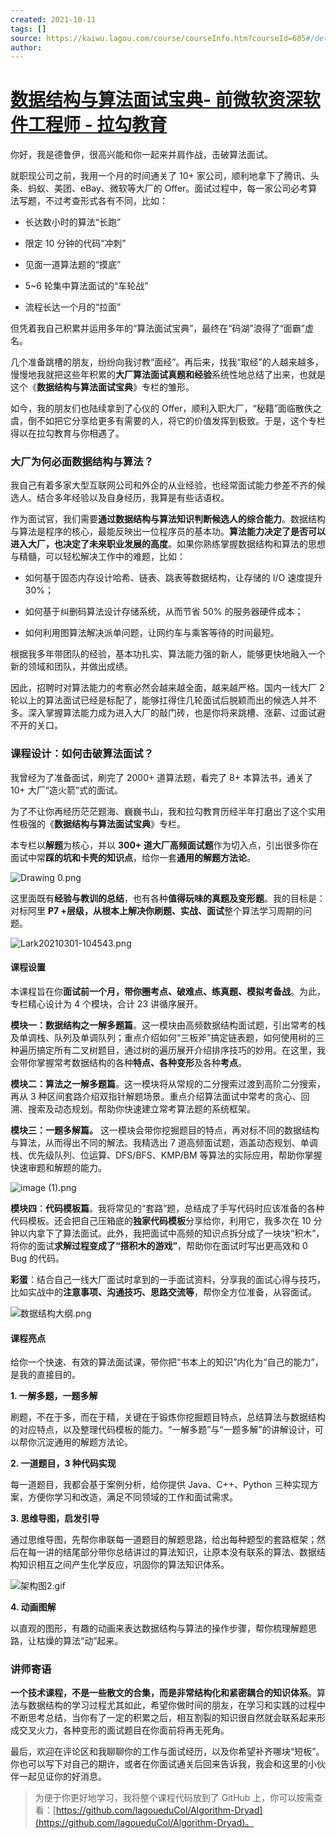 ```yaml
---
created: 2021-10-11
tags: []
source: https://kaiwu.lagou.com/course/courseInfo.htm?courseId=685#/detail/pc?id=6689
author: 
---
```


# [数据结构与算法面试宝典- 前微软资深软件工程师 - 拉勾教育](https://kaiwu.lagou.com/course/courseInfo.htm?courseId=685#/detail/pc?id=6689)


你好，我是德鲁伊，很高兴能和你一起来并肩作战，击破算法面试。

就职现公司之前，我用一个月的时间通关了 10+ 家公司，顺利地拿下了腾讯、头条、蚂蚁、美团、eBay、微软等大厂的 Offer。面试过程中，每一家公司必考算法写题，不过考查形式各有不同，比如：

-   长达数小时的算法“长跑”
    
-   限定 10 分钟的代码“冲刺”
    
-   见面一道算法题的“摸底”
    
-   5~6 轮集中算法面试的“车轮战”
    
-   流程长达一个月的“拉面”
    

但凭着我自己积累并运用多年的“算法面试宝典”，最终在“码湖”浪得了“面霸”虚名。

几个准备跳槽的朋友，纷纷向我讨教“面经”。再后来，找我“取经”的人越来越多，慢慢地我就把这些年积累的**大厂算法面试真题和经验**系统性地总结了出来，也就是这个《**数据结构与算法面试宝典**》专栏的雏形。

如今，我的朋友们也陆续拿到了心仪的 Offer，顺利入职大厂，“秘籍”面临散佚之虞，倒不如把它分享给更多有需要的人，将它的价值发挥到极致。于是，这个专栏得以在拉勾教育与你相遇了。

### 大厂为何必面数据结构与算法？

我自己有着多家大型互联网公司和外企的从业经验，也经常面试能力参差不齐的候选人。结合多年经验以及自身经历，我算是有些话语权。

作为面试官，我们需要**通过数据结构与算法知识判断候选人的综合能力**。数据结构与算法是程序的核心，最能反映出一位程序员的基本功。**算法能力决定了是否可以进入大厂，也决定了未来职业发展的高度**。如果你熟练掌握数据结构和算法的思想与精髓，可以轻松解决工作中的难题，比如：

-   如何基于固态内存设计哈希、链表、跳表等数据结构，让存储的 I/O 速度提升 30%；
    
-   如何基于纠删码算法设计存储系统，从而节省 50% 的服务器硬件成本；
    
-   如何利用图算法解决派单问题，让网约车与乘客等待的时间最短。
    

根据我多年带团队的经验，基本功扎实、算法能力强的新人，能够更快地融入一个新的领域和团队，并做出成绩。

因此，招聘时对算法能力的考察必然会越来越全面，越来越严格。国内一线大厂 2 轮以上的算法面试已经是标配了，能够扛得住几轮面试后脱颖而出的候选人并不多。深入掌握算法能力成为进入大厂的敲门砖，也是你将来跳槽、涨薪、过面试避不开的关口。

### 课程设计：如何击破算法面试？

我曾经为了准备面试，刷完了 2000+ 道算法题，看完了 8+ 本算法书，通关了 10+ 大厂“造火箭”式的面试。

为了不让你再经历茫茫题海、巍巍书山，我和拉勾教育历经半年打磨出了这个实用性极强的《**数据结构与算法面试宝典**》专栏。

本专栏以**解题**为核心，并以 **300+ 道大厂高频面试题**作为切入点，引出很多你在面试中常**踩的坑和卡壳的知识点**，给你一套**通用的解题方法论**。

![Drawing 0.png](https://s0.lgstatic.com/i/image6/M00/0B/63/Cgp9HWA4iy6AIJf0AAEzoOXFiXk421.png)

这里面既有**经验与教训的总结**，也有各种**值得玩味的真题及变形题**。我的目标是：对标阿里 **P7 +**层级，从根本上解决你**刷题、实战、面试**整个算法学习周期的问题。

![Lark20210301-104543.png](https://s0.lgstatic.com/i/image6/M00/0E/3C/Cgp9HWA8VoWAIYe8AABloprC1Ew754.png)

#### 课程设置

本课程旨在你**面试前一个月，带你圈考点、破难点、练真题、模拟考备战**。为此，专栏精心设计为 4 个模块，合计 23 讲循序展开。

**模块一：数据结构之一解多题篇**。这一模块由高频数据结构面试题，引出常考的栈及单调栈、队列及单调队列；重点介绍如何“三板斧”搞定链表题，如何使用树的三种遍历搞定所有二叉树题目，通过树的遍历展开介绍排序技巧的妙用。在这里，我会带你掌握常考数据结构的各种**特点、**各种**变形**及各种**考点**。

**模块二：算法之一解多题篇**。这一模块将从常规的二分搜索过渡到高阶二分搜索，再从 3 种区间套路介绍双指针解题场景。重点介绍算法面试中常考的贪心、回溯、搜索及动态规划。帮助你快速建立常考算法题的系统框架。

**模块三：一题多解篇。** 这一模块会带你挖掘题目的特点，再对标不同的数据结构与算法，从而得出不同的解法。我精选出 7 道高频面试题，涵盖动态规划、单调栈、优先级队列、位运算、DFS/BFS、KMP/BM 等算法的实际应用，帮助你掌握快速审题和解题的能力。

![image (1).png](https://s0.lgstatic.com/i/image6/M01/0B/60/CioPOWA4i4eALqeuAADycUHo7RQ846.png)

**模块四**：**代码模板篇**。我将常见的“套路”题，总结成了手写代码时应该准备的各种代码模板。还会把自己压箱底的**独家代码模板**分享给你，利用它，我多次在 10 分钟以内拿下了算法面试。此外，我把面试中高频的知识点拆分成了一块块“积木”，将你的面试**求解过程变成了“搭积木的游戏”**，帮助你在面试时写出更高效和 0 Bug 的代码。

**彩蛋**：结合自己一线大厂面试时拿到的一手面试资料，分享我的面试心得与技巧，比如实战中的**注意事项、沟通技巧、思路交流等**，帮你全方位准备，从容面试。

![数据结构大纲.png](https://s0.lgstatic.com/i/image6/M01/0E/31/CioPOWA8Ub6ACIKEAAOsumaNc2Q931.png)

#### 课程亮点

给你一个快速、有效的算法面试课，带你把“书本上的知识”内化为“自己的能力”，是我的直接目的。

**1\. 一解多题，一题多解**

刷题，不在于多，而在于精，关键在于锻炼你挖掘题目特点，总结算法与数据结构的对应特点，以及整理代码模板的能力。“一解多题”与“一题多解”的讲解设计，可以帮你沉淀通用的解题方法论。

**2\. 一道题目，3 种代码实现**

每一道题目，我都会基于案例分析，给你提供 Java、C++、Python 三种实现方案，方便你学习和改造，满足不同领域的工作和面试需求。

**3\. 思维导图，启发引导**

通过思维导图，先帮你串联每一道题目的解题思路，给出每种题型的套路框架；然后在每一讲的结尾部分带你总结讲过的算法知识，让原本没有联系的算法、数据结构知识相互之间产生化学反应，巩固你的算法知识体系。

![架构图2.gif](https://s0.lgstatic.com/i/image6/M01/0B/63/Cgp9HWA4i-OAYtk5AB4Sp3ioM0s739.gif)

**4\. 动画图解**

以直观的图形，有趣的动画来表达数据结构与算法的操作步骤，帮你梳理解题思路，让枯燥的算法“动”起来。

### 讲师寄语

**一个技术课程，不是一些散文的合集，而是非常结构化和紧密耦合的知识体系**。算法与数据结构的学习过程尤其如此，希望你做时间的朋友，在学习和实践的过程中不断思考总结，当你有了一定的积累之后，相互割裂的知识很自然就会联系起来形成交叉火力，各种变形的面试题目在你面前将再无死角。

最后，欢迎在评论区和我聊聊你的工作与面试经历，以及你希望补齐哪块“短板”。你也可以写下对自己的期许，或者在你面试通关后回来告诉我，我会和这里的小伙伴一起见证你的好消息。

> 为便于你更好地学习，我将整个课程代码放到了 GitHub 上，你可以按需查看：[https://github.com/lagoueduCol/Algorithm-Dryad](https://github.com/lagoueduCol/Algorithm-Dryad)。
